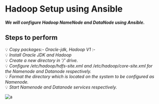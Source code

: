 # Hadoop Setup using Ansible
***We will configure Hadoop NameNode and DataNode using Ansible.***

## Steps to perform

:bulb: *Copy packages:- Oracle-jdk, Hadoop V1* :- <br>
:bulb: *Install Oracle JDK and Hadoop* <br>
:bulb: *Create a new directory in '/' drive.* <br>
:bulb: *Configure /etc/hadoop/hdfs-site.xml and /etc/hadoop/core-site.xml for the Namenode and Datanode respectively.* <br>
:bulb: *Format the directory which is located on the system to be configured as Namenode.* <br>
:bulb: *Start Namenode and Datanode services respectively.* 


<img src="‪C:/Users/utkarsh/Desktop/project/had1.jpg" alt="a"/>
